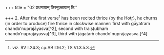 +++
title = "02 प्रथमायान् त्रिरनूक्तायान् त्रिः"

+++
2. After the first verse[^1] has been recited thrice (by the Hotr̥), he churns (in order to produce) fire thrice in clockwise
manner: first with gāyatraṁ chando'nuprajāyasva[^2], second with traiṣṭubhaṁ chando’nuprajāyasva[^3], third with jāgataṁ chando'nuprājayasva.[^4]   


[^1]: viz. RV I.24.3; cp.AB I.16.2; TS VI.3.5.3.  

[^2-4]: TS I.3.7.m.  
